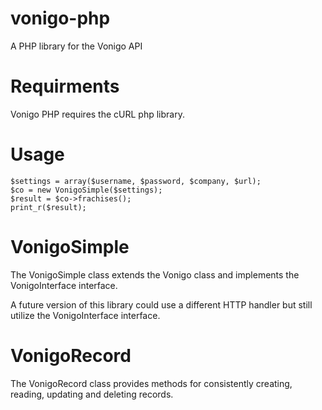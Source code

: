 # vonigo-php
A PHP library for the Vonigo API


# Requirments

Vonigo PHP requires the cURL php library.


# Usage

    $settings = array($username, $password, $company, $url);
    $co = new VonigoSimple($settings);
    $result = $co->frachises();
    print_r($result);


# VonigoSimple

The VonigoSimple class extends the Vonigo class and implements the VonigoInterface interface.

A future version of this library could use a different HTTP handler but still utilize the VonigoInterface interface.  


# VonigoRecord

The VonigoRecord class provides methods for consistently creating, reading, updating and deleting records.
